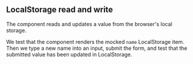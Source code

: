 ## LocalStorage read and write

The component reads and updates a value from the browser's local storage.

We test that the component renders the mocked `name` LocalStorage item. Then we type a new name into an input, submit the form, and test that the submitted value has been updated in LocalStorage.

